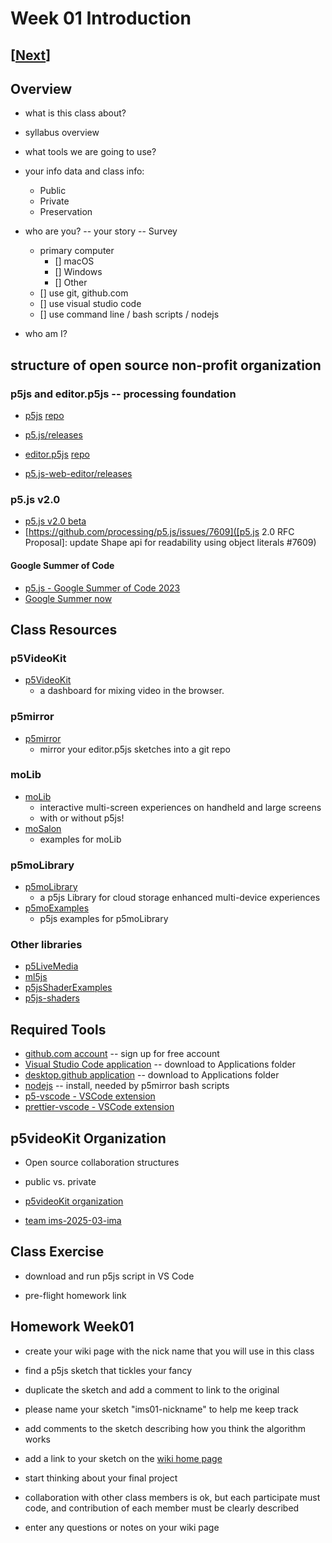 # Week 01 Introduction

## [[Next](./02_code.md)]

## Overview

- what is this class about?
- syllabus overview

- what tools we are going to use?

- your info data and class info:

  - Public
  - Private
  - Preservation

- who are you? -- your story -- Survey

  - primary computer
    - [] macOS
    - [] Windows
    - [] Other
  - [] use git, github.com
  - [] use visual studio code
  - [] use command line / bash scripts / nodejs

- who am I?

## structure of open source non-profit organization

### p5js and editor.p5js -- processing foundation

- [p5js](https://p5js.org/) [repo](https://github.com/processing/p5.js)
- [p5.js/releases](https://github.com/processing/p5.js/releases)

- [editor.p5js](https://editor.p5js.org/) [repo](https://github.com/processing/p5.js-web-editor)
- [p5.js-web-editor/releases](https://github.com/processing/p5.js-web-editor/releases)

### p5.js v2.0

- [p5.js v2.0 beta](https://github.com/processing/p5.js/releases)
- [https://github.com/processing/p5.js/issues/7609]([p5.js 2.0 RFC Proposal]: update Shape api for readability using object literals #7609)

#### Google Summer of Code

- [p5.js - Google Summer of Code 2023](https://github.com/processing/p5.js/blob/main/contributor_docs/project_wrapups/README.md)
- [Google Summer now](https://buildyourfuture.withgoogle.com/programs/summer-of-code)

## Class Resources

### p5VideoKit

- [p5VideoKit](https://github.com/molab-itp/p5videoKit)
  - a dashboard for mixing video in the browser.

### p5mirror

- [p5mirror](https://github.com/molab-itp/p5mirror)
  - mirror your editor.p5js sketches into a git repo

### moLib

- [moLib](https://github.com/molab-itp/moLib)
  - interactive multi-screen experiences on handheld and large screens
  - with or without p5js!
- [moSalon](https://github.com/molab-itp/moSalon)
  - examples for moLib

### p5moLibrary

- [p5moLibrary](https://github.com/molab-itp/p5moLibrary)
  - a p5js Library for cloud storage enhanced multi-device experiences
- [p5moExamples](https://github.com/molab-itp/p5moExamples)
  - p5js examples for p5moLibrary

### Other libraries

- [p5LiveMedia](https://github.com/vanevery/p5LiveMedia)
- [ml5js](https://ml5js.org/)
- [p5jsShaderExamples](https://github.com/aferriss/p5jsShaderExamples)
- [p5js-shaders](https://itp-xstory.github.io/p5js-shaders/#/)

## Required Tools

- [github.com account](https://github.com)
  -- sign up for free account
- [Visual Studio Code application](https://code.visualstudio.com/download)
  -- download to Applications folder
- [desktop.github application](https://desktop.github.com)
  -- download to Applications folder
- [nodejs](https://nodejs.org/en/download)
  -- install, needed by p5mirror bash scripts
- [p5-vscode - VSCode extension ](https://marketplace.visualstudio.com/items?itemName=samplavigne.p5-vscode)
- [prettier-vscode - VSCode extension](https://marketplace.visualstudio.com/items?itemName=esbenp.prettier-vscode)

## p5videoKit Organization

- Open source collaboration structures

- public vs. private

- [p5videoKit organization](https://github.com/p5videoKit)

- [team ims-2025-03-ima](https://github.com/orgs/p5videoKit/teams/ims-2025-03-ima)

## Class Exercise

- download and run p5js script in VS Code

- pre-flight homework link

<!-- - use p5mirror
- [p5mirror](https://github.com/molab-itp/p5mirror)

  - mirror your editor.p5js sketches into a git repo

- pre-flight homework link -->

## Homework Week01

- create your wiki page with the nick name that you will use in this class

- find a p5js sketch that tickles your fancy
- duplicate the sketch and add a comment to link to the original
- please name your sketch "ims01-nickname" to help me keep track
- add comments to the sketch describing how you think the algorithm works

- add a link to your sketch on the [wiki home page](https://github.com/p5videoKit/IM-Screens-2024-03-ima/wiki#week-01-homework)

- start thinking about your final project
- collaboration with other class members is ok,
  but each participate must code,
  and contribution of each member must be clearly described
- enter any questions or notes on your wiki page
